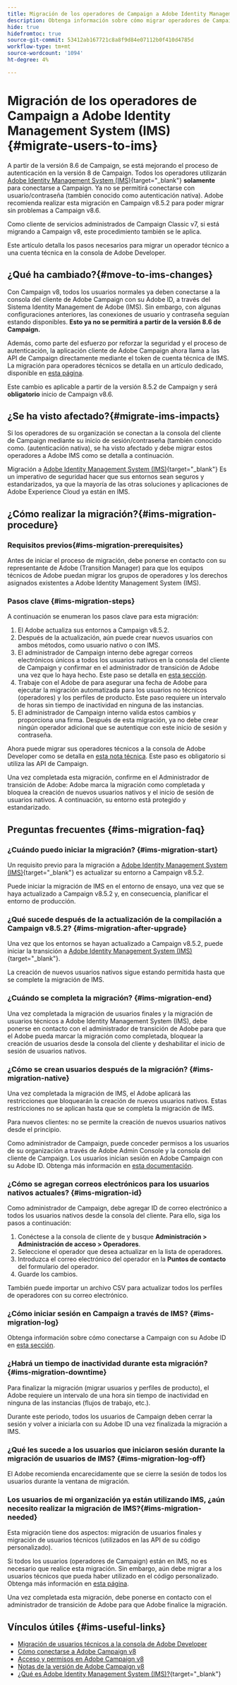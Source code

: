 ```yaml
---
title: Migración de los operadores de Campaign a Adobe Identity Management System (IMS)
description: Obtenga información sobre cómo migrar operadores de Campaign a Adobe Identity Management System (IMS)
hide: true
hidefromtoc: true
source-git-commit: 53412ab167721c8a8f9d84e07112b0f410d4785d
workflow-type: tm+mt
source-wordcount: '1094'
ht-degree: 4%

---
```


# Migración de los operadores de Campaign a Adobe Identity Management System (IMS) {#migrate-users-to-ims}

A partir de la versión 8.6 de Campaign, se está mejorando el proceso de autenticación en la versión 8 de Campaign. Todos los operadores utilizarán [Adobe Identity Management System (IMS)](https://helpx.adobe.com/es/enterprise/using/identity.html){target="_blank"} **solamente** para conectarse a Campaign. Ya no se permitirá conectarse con usuario/contraseña (también conocido como autenticación nativa). Adobe recomienda realizar esta migración en Campaign v8.5.2 para poder migrar sin problemas a Campaign v8.6.

Como cliente de servicios administrados de Campaign Classic v7, si está migrando a Campaign v8, este procedimiento también se le aplica.

Este artículo detalla los pasos necesarios para migrar un operador técnico a una cuenta técnica en la consola de Adobe Developer.

## ¿Qué ha cambiado?{#move-to-ims-changes}

Con Campaign v8, todos los usuarios normales ya deben conectarse a la consola del cliente de Adobe Campaign con su Adobe ID, a través del Sistema Identity Management de Adobe (IMS). Sin embargo, con algunas configuraciones anteriores, las conexiones de usuario y contraseña seguían estando disponibles. **Esto ya no se permitirá a partir de la versión 8.6 de Campaign.**

Además, como parte del esfuerzo por reforzar la seguridad y el proceso de autenticación, la aplicación cliente de Adobe Campaign ahora llama a las API de Campaign directamente mediante el token de cuenta técnica de IMS. La migración para operadores técnicos se detalla en un artículo dedicado, disponible en [esta página](ims-migration.md).

Este cambio es aplicable a partir de la versión 8.5.2 de Campaign y será **obligatorio** inicio de Campaign v8.6.

## ¿Se ha visto afectado?{#migrate-ims-impacts}

Si los operadores de su organización se conectan a la consola del cliente de Campaign mediante su inicio de sesión/contraseña (también conocido como. (autenticación nativa), se ha visto afectado y debe migrar estos operadores a Adobe IMS como se detalla a continuación.

Migración a [Adobe Identity Management System (IMS)](https://helpx.adobe.com/es/enterprise/using/identity.html){target="_blank"} Es un imperativo de seguridad hacer que sus entornos sean seguros y estandarizados, ya que la mayoría de las otras soluciones y aplicaciones de Adobe Experience Cloud ya están en IMS.

## ¿Cómo realizar la migración?{#ims-migration-procedure}

### Requisitos previos{#ims-migration-prerequisites}

Antes de iniciar el proceso de migración, debe ponerse en contacto con su representante de Adobe (Transition Manager) para que los equipos técnicos de Adobe puedan migrar los grupos de operadores y los derechos asignados existentes a Adobe Identity Management System (IMS).

### Pasos clave {#ims-migration-steps}

A continuación se enumeran los pasos clave para esta migración:

1. El Adobe actualiza sus entornos a Campaign v8.5.2.
1. Después de la actualización, aún puede crear nuevos usuarios con ambos métodos, como usuario nativo o con IMS.
1. El administrador de Campaign interno debe agregar correos electrónicos únicos a todos los usuarios nativos en la consola del cliente de Campaign y confirmar en el administrador de transición de Adobe una vez que lo haya hecho. Este paso se detalla en [esta sección](#ims-migration-id).
1. Trabaje con el Adobe de para asegurar una fecha de Adobe para ejecutar la migración automatizada para los usuarios no técnicos (operadores) y los perfiles de producto. Este paso requiere un intervalo de horas sin tiempo de inactividad en ninguna de las instancias.
1. El administrador de Campaign interno valida estos cambios y proporciona una firma. Después de esta migración, ya no debe crear ningún operador adicional que se autentique con este inicio de sesión y contraseña.

Ahora puede migrar sus operadores técnicos a la consola de Adobe Developer como se detalla en [esta nota técnica](ims-migration.md). Este paso es obligatorio si utiliza las API de Campaign.

Una vez completada esta migración, confirme en el Administrador de transición de Adobe: Adobe marca la migración como completada y bloquea la creación de nuevos usuarios nativos y el inicio de sesión de usuarios nativos. A continuación, su entorno está protegido y estandarizado.

## Preguntas frecuentes {#ims-migration-faq}

### ¿Cuándo puedo iniciar la migración? {#ims-migration-start}

Un requisito previo para la migración a [Adobe Identity Management System (IMS)](https://helpx.adobe.com/es/enterprise/using/identity.html){target="_blank"} es actualizar su entorno a Campaign v8.5.2.

Puede iniciar la migración de IMS en el entorno de ensayo, una vez que se haya actualizado a Campaign v8.5.2 y, en consecuencia, planificar el entorno de producción.

### ¿Qué sucede después de la actualización de la compilación a Campaign v8.5.2? {#ims-migration-after-upgrade}

Una vez que los entornos se hayan actualizado a Campaign v8.5.2, puede iniciar la transición a [Adobe Identity Management System (IMS)](https://helpx.adobe.com/es/enterprise/using/identity.html){target="_blank"}.

La creación de nuevos usuarios nativos sigue estando permitida hasta que se complete la migración de IMS.

### ¿Cuándo se completa la migración? {#ims-migration-end}

Una vez completada la migración de usuarios finales y la migración de usuarios técnicos a Adobe Identity Management System (IMS), debe ponerse en contacto con el administrador de transición de Adobe para que el Adobe pueda marcar la migración como completada, bloquear la creación de usuarios desde la consola del cliente y deshabilitar el inicio de sesión de usuarios nativos.


### ¿Cómo se crean usuarios después de la migración? {#ims-migration-native}

Una vez completada la migración de IMS, el Adobe aplicará las restricciones que bloquearán la creación de nuevos usuarios nativos. Estas restricciones no se aplican hasta que se completa la migración de IMS.

Para nuevos clientes: no se permite la creación de nuevos usuarios nativos desde el principio.

Como administrador de Campaign, puede conceder permisos a los usuarios de su organización a través de Adobe Admin Console y la consola del cliente de Campaign. Los usuarios inician sesión en Adobe Campaign con su Adobe ID. Obtenga más información en [esta documentación](../../v8/start/gs-permissions.md).

### ¿Cómo se agregan correos electrónicos para los usuarios nativos actuales? {#ims-migration-id}

Como administrador de Campaign, debe agregar ID de correo electrónico a todos los usuarios nativos desde la consola del cliente. Para ello, siga los pasos a continuación:

1. Conéctese a la consola de cliente de y busque **Administración > Administración de acceso > Operadores**.
1. Seleccione el operador que desea actualizar en la lista de operadores.
1. Introduzca el correo electrónico del operador en la **Puntos de contacto** del formulario del operador.
1. Guarde los cambios.

También puede importar un archivo CSV para actualizar todos los perfiles de operadores con su correo electrónico.


### ¿Cómo iniciar sesión en Campaign a través de IMS? {#ims-migration-log}

Obtenga información sobre cómo conectarse a Campaign con su Adobe ID en [esta sección](../../v8/start/connect.md).

### ¿Habrá un tiempo de inactividad durante esta migración? {#ims-migration-downtime}

Para finalizar la migración (migrar usuarios y perfiles de producto), el Adobe requiere un intervalo de una hora sin tiempo de inactividad en ninguna de las instancias (flujos de trabajo, etc.).

Durante este periodo, todos los usuarios de Campaign deben cerrar la sesión y volver a iniciarla con su Adobe ID una vez finalizada la migración a IMS.

### ¿Qué les sucede a los usuarios que iniciaron sesión durante la migración de usuarios de IMS? {#ims-migration-log-off}

El Adobe recomienda encarecidamente que se cierre la sesión de todos los usuarios durante la ventana de migración.

### Los usuarios de mi organización ya están utilizando IMS, ¿aún necesito realizar la migración de IMS?{#ims-migration-needed}

Esta migración tiene dos aspectos: migración de usuarios finales y migración de usuarios técnicos (utilizados en las API de su código personalizado).

Si todos los usuarios (operadores de Campaign) están en IMS, no es necesario que realice esta migración. Sin embargo, aún debe migrar a los usuarios técnicos que pueda haber utilizado en el código personalizado. Obtenga más información en [esta página](ims-migration.md).

Una vez completada esta migración, debe ponerse en contacto con el administrador de transición de Adobe para que Adobe finalice la migración.

## Vínculos útiles {#ims-useful-links}

* [Migración de usuarios técnicos a la consola de Adobe Developer](ims-migration.md)
* [Cómo conectarse a Adobe Campaign v8](../../v8/start/connect.md)
* [Acceso y permisos en Adobe Campaign v8](../../v8/start/gs-permissions.md)
* [Notas de la versión de Adobe Campaign v8](../../v8/start/release-notes.md)
* [¿Qué es Adobe Identity Management System (IMS)?](https://helpx.adobe.com/es/enterprise/using/identity.html){target="_blank"}

